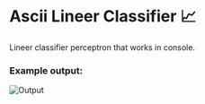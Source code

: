 # Ascii Lineer Classifier :chart_with_upwards_trend:
Lineer classifier perceptron that works in console.

### Example output:
![Output](https://github.com/A713F3/Ascii-Lineer-Classifier.c/img/sample_output.png)